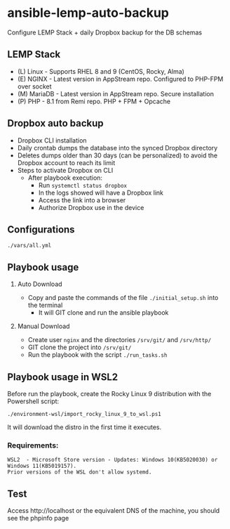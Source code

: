 # ansible-lemp-auto-backup
Configure LEMP Stack + daily Dropbox backup for the DB schemas
## LEMP Stack
- (L) Linux - Supports RHEL 8 and 9 (CentOS, Rocky, Alma)
- (E) NGINX  - Latest version in AppStream repo. Configured to PHP-FPM over socket
- (M) MariaDB - Latest version in AppStream repo. Secure installation
- (P) PHP - 8.1 from Remi repo. PHP + FPM + Opcache
## Dropbox auto backup
- Dropbox CLI installation
- Daily crontab dumps the database into the synced Dropbox directory
- Deletes dumps older than 30 days (can be personalized) to avoid the Dropbox account to reach its limit
- Steps to activate Dropbox on CLI
    - After playbook execution:
        - Run `systemctl status dropbox`
        - In the logs showed will have a Dropbox link
        - Access the link into a browser
        - Authorize Dropbox use in the device
## Configurations

`./vars/all.yml`

## Playbook usage
1. Auto Download
    - Copy and paste the commands of the file `./initial_setup.sh` into the terminal
        - It will GIT clone and run the ansible playbook

2. Manual Download
    - Create user `nginx` and the directories `/srv/git/` and `/srv/http/`
    - GIT clone the project into `/srv/git/`
    - Run the playbook with the script `./run_tasks.sh`
## Playbook usage in WSL2
Before run the playbook, create the Rocky Linux 9 distribution with the Powershell script:

    ./environment-wsl/import_rocky_linux_9_to_wsl.ps1

It will download the distro in the first time it executes.

### Requirements:
    WSL2  - Microsoft Store version - Updates: Windows 10(KB5020030) or Windows 11(KB5019157). 
    Prior versions of the WSL don't allow systemd.
## Test

Access http://localhost or the equivalent DNS of the machine, you should see the phpinfo page